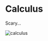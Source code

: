 # Calculus

Scary...

![calculus](https://miro.medium.com/v2/resize:fit:720/format:webp/1*RJ8DZD1b-ipwDENqdK3WRA.png)
